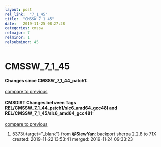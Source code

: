 ```yaml
---
layout: post
rel_link:  "7_1_45"
title:  "CMSSW_7_1_45"
date:   2019-11-25 08:27:28
categories: cmssw
relmajor: 7
relminor: 1
relsubminor: 45
---
```


# CMSSW_7_1_45
#### Changes since CMSSW_7_1_44_patch1:
[compare to previous](https://github.com/cms-sw/cmssw/compare/CMSSW_7_1_44_patch1...CMSSW_7_1_45)



#### CMSDIST Changes between Tags REL/CMSSW_7_1_44_patch1/slc6_amd64_gcc481 and REL/CMSSW_7_1_45/slc6_amd64_gcc481:
[compare to previous](https://github.com/cms-sw/cmsdist/compare/REL/CMSSW_7_1_44_patch1/slc6_amd64_gcc481...REL/CMSSW_7_1_45/slc6_amd64_gcc481)



1. [5373](http://github.com/cms-sw/cmsdist/pull/5373){:target="_blank"}  from **@SiewYan**: backport sherpa 2.2.8 to 71X created: 2019-11-22 13:53:41 merged: 2019-11-24 09:33:23
